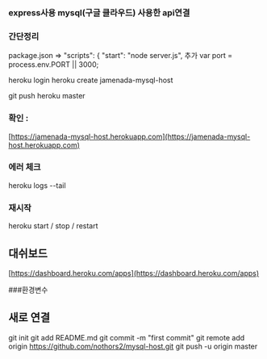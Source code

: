 ### express사용 mysql(구글 클라우드) 사용한 api연결



### 간단정리
package.json => "scripts": {
    "start": "node server.js", 추가
var port = process.env.PORT || 3000;

heroku login
heroku create jamenada-mysql-host

git push heroku master

### 확인 : 
[https://jamenada-mysql-host.herokuapp.com](https://jamenada-mysql-host.herokuapp.com)

### 에러 체크 
heroku logs --tail
### 재시작
heroku start / stop / restart

## 대쉬보드
[https://dashboard.heroku.com/apps](https://dashboard.heroku.com/apps)

###환경변수



 

## 새로 연결
git init
git add README.md
git commit -m "first commit"
git remote add origin https://github.com/nothors2/mysql-host.git
git push -u origin master
